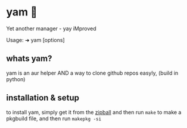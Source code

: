 # yam 🍠
Yet another manager - yay iMproved

Usage: ➜ yam [options]

## whats yam?
yam is an aur helper AND a way to clone github repos easyly, (build in python)

## installation & setup
to install yam, simply get it from the [zipball](https://github.com/PuppyStudios1/yam/archive/refs/heads/main.zip)
and then run `make` to make a pkgbuild file, and then run `makepkg -si`

